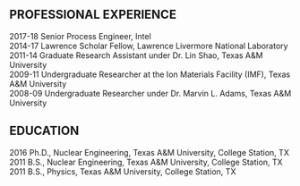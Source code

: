 ## PROFESSIONAL EXPERIENCE
<div class="box">
  <p>
2017-18 Senior Process Engineer, Intel <br />
2014-17	Lawrence Scholar Fellow, Lawrence Livermore National Laboratory <br />
2011-14	Graduate Research Assistant under Dr. Lin Shao, Texas A&M University <br />
2009-11	Undergraduate Researcher at the Ion Materials Facility (IMF), Texas A&M University <br />
2008-09	Undergraduate Researcher under Dr. Marvin L. Adams, Texas A&M University <br />
  </p>
</div>


## EDUCATION
<div class="box">
  <p>
2016		Ph.D., Nuclear Engineering, Texas A&M University, College Station, TX <br />
2011		B.S., Nuclear Engineering, Texas A&M University, College Station, TX <br />
2011		B.S., Physics, Texas A&M University, College Station, TX <br />
  </p>
</div>

